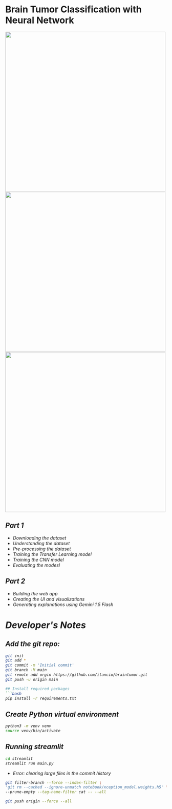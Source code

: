 # Brain Tumor Classification with Neural Network

<img src="notebook/images/main-1.png" width="500">
<img src="notebook/images/main-2.png" width="500">
<img src="notebook/images/main-3.png" width="500">

<i>

## Part 1

- Downloading the dataset
- Understanding the dataset
- Pre-processing the dataset
- Training the Transfer Learning model
- Training the CNN model
- Evaluating the modesl

## Part 2

- Building the web app
- Creating the UI and visualizations
- Generating explanations using Gemini 1.5 Flash

# Developer's Notes

## Add the git repo:

````bash
git init
git add *
git commit -m 'Initial commit'
git branch -M main
git remote add orgin https://github.com/itancio/braintumor.git
git push -u origin main

## Install required packages
```bash
pip install -r requirements.txt
````

## Create Python virtual environment

```bash
python3 -m venv venv
source venv/bin/activate
```

## Running streamlit

```bash
cd streamlit
streamlit run main.py
```

- Error: clearing large files in the commit history

```bash
git filter-branch --force --index-filter \
'git rm --cached --ignore-unmatch notebook/xception_model.weights.h5' \
--prune-empty --tag-name-filter cat -- --all

git push origin --force --all
```
